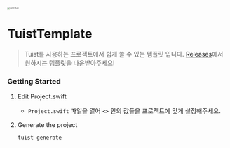 <img src="https://user-images.githubusercontent.com/67373938/133176719-711f98d5-7b03-471d-a9ba-f8c8f2b29868.jpg" alt="VGPCfBJX" style="zoom:30%;" />

# TuistTemplate

> Tuist를 사용하는 프로젝트에서 쉽게 쓸 수 있는 템플릿 입니다.
> [Releases](https://github.com/kimxwan0319/TuistTemplate/releases)에서 원하시는 템플릿을 다운받아주세요!




### Getting Started

1. Edit Project.swift

   * `Project.swift` 파일을 열어 `<>` 안의 값들을 프로젝트에 맞게 설정해주세요.

2. Generate the project

   ```bash
   tuist generate
   ```
